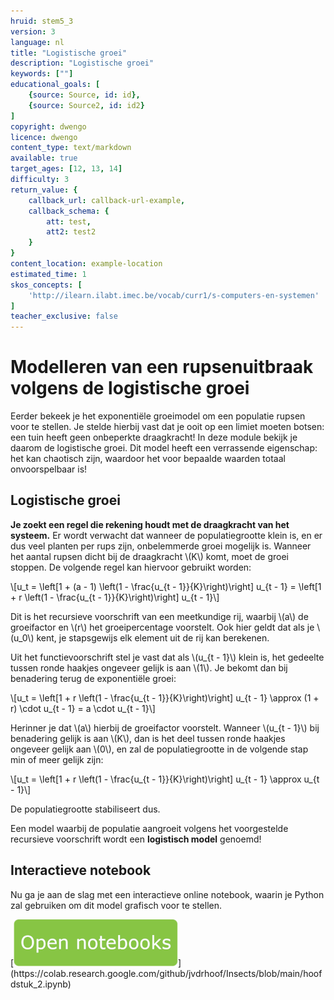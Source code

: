 ```yaml
---
hruid: stem5_3
version: 3
language: nl
title: "Logistische groei"
description: "Logistische groei"
keywords: [""]
educational_goals: [
    {source: Source, id: id}, 
    {source: Source2, id: id2}
]
copyright: dwengo
licence: dwengo
content_type: text/markdown
available: true
target_ages: [12, 13, 14]
difficulty: 3
return_value: {
    callback_url: callback-url-example,
    callback_schema: {
        att: test,
        att2: test2
    }
}
content_location: example-location
estimated_time: 1
skos_concepts: [
    'http://ilearn.ilabt.imec.be/vocab/curr1/s-computers-en-systemen'
]
teacher_exclusive: false
---
```

# Modelleren van een rupsenuitbraak volgens de logistische groei

Eerder bekeek je het exponentiële groeimodel om een populatie rupsen voor te stellen. Je stelde hierbij vast dat je ooit op een limiet moeten botsen: een tuin heeft geen onbeperkte draagkracht! In deze module bekijk je daarom de logistische groei. Dit model heeft een verrassende eigenschap: het kan chaotisch zijn, waardoor het voor bepaalde waarden totaal onvoorspelbaar is!

## Logistische groei

**Je zoekt een regel die rekening houdt met de draagkracht van het systeem.** Er wordt verwacht dat wanneer de populatiegrootte klein is, en er dus veel planten per rups zijn, onbelemmerde groei mogelijk is. Wanneer het aantal rupsen dicht bij de draagkracht \\(K\\) komt, moet de groei stoppen. De volgende regel kan hiervoor gebruikt worden:

\\[u_t = \left[1 + (a - 1) \left(1 - \frac{u_{t - 1}}{K}\right)\right] u_{t - 1} = \left[1 + r \left(1 - \frac{u_{t - 1}}{K}\right)\right] u_{t - 1}\\]

Dit is het recursieve voorschrift van een meetkundige rij, waarbij \\(a\\) de groeifactor en \\(r\\) het groeipercentage voorstelt. Ook hier geldt dat als je \\(u_0\\) kent, je stapsgewijs elk element uit de rij kan berekenen.

Uit het functievoorschrift stel je vast dat als \\(u_{t - 1}\\) klein is, het gedeelte tussen ronde haakjes ongeveer gelijk is aan \\(1\\). Je bekomt dan bij benadering terug de exponentiële groei:

\\[u_t = \left[1 + r \left(1 - \frac{u_{t - 1}}{K}\right)\right] u_{t - 1} \approx (1 + r) \cdot u_{t - 1} = a \cdot u_{t - 1}\\]

Herinner je dat \\(a\\) hierbij de groeifactor voorstelt. Wanneer \\(u_{t - 1}\\) bij benadering gelijk is aan \\(K\\), dan is het deel tussen ronde haakjes ongeveer gelijk aan \\(0\\), en zal de populatiegrootte in de volgende stap min of meer gelijk zijn:

\\[u_t = \left[1 + r \left(1 - \frac{u_{t - 1}}{K}\right)\right] u_{t - 1} \approx u_{t - 1}\\]

De populatiegrootte stabiliseert dus.

Een model waarbij de populatie aangroeit volgens het voorgestelde recursieve voorschrift wordt een **logistisch model** genoemd!

## Interactieve notebook

Nu ga je aan de slag met een interactieve online notebook, waarin je Python zal gebruiken om dit model grafisch voor te stellen.

[![Knop](embed/knop.png "https://colab.research.google.com/github/jvdrhoof/Insects/blob/main/hoofdstuk_2.ipynb")](https://colab.research.google.com/github/jvdrhoof/Insects/blob/main/hoofdstuk_2.ipynb)
